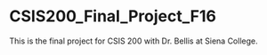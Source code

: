# CSIS200_Final_Project_F16
This is the final project for CSIS 200 with Dr. Bellis at Siena College.
